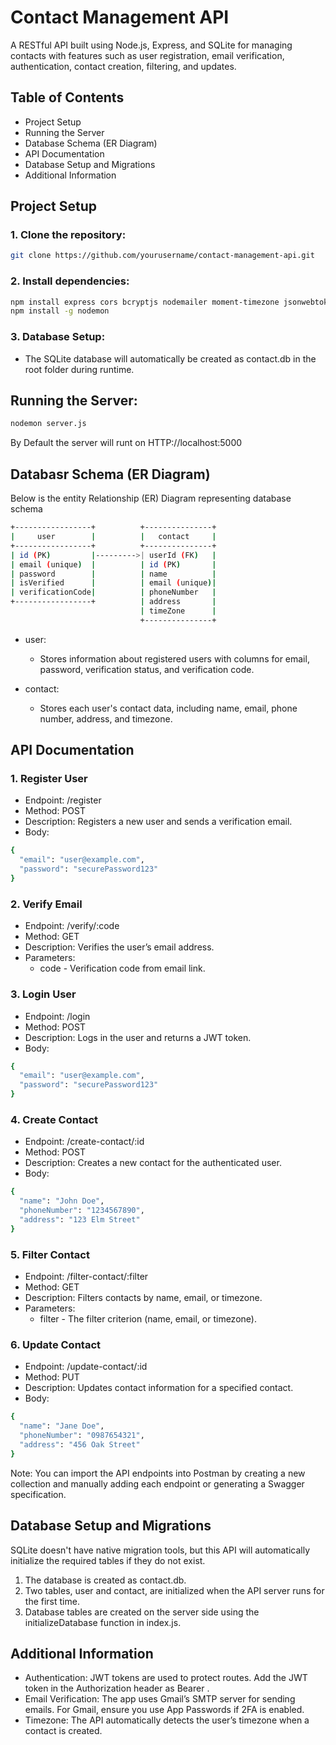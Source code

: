 # Contact Management API

A RESTful API built using Node.js, Express, and SQLite for managing contacts with features such as user registration, email verification, authentication, contact creation, filtering, and updates.

## Table of Contents
- Project Setup
- Running the Server
- Database Schema (ER Diagram)
- API Documentation
- Database Setup and Migrations
- Additional Information

## Project Setup
### 1. Clone the repository:

``` bash
git clone https://github.com/yourusername/contact-management-api.git
```
### 2. Install dependencies:

``` bash
npm install express cors bcryptjs nodemailer moment-timezone jsonwebtoken sqlite sqlite3
npm install -g nodemon
```
### 3. Database Setup:

- The SQLite database will automatically be created as contact.db in the root folder during runtime.



## Running the Server:

``` bash
nodemon server.js
```
By Default the server will runt on HTTP://localhost:5000


## Databasr Schema (ER Diagram)
Below is the entity Relationship (ER) Diagram representing database schema 
``` bash
+-----------------+          +---------------+
|     user        |          |   contact     |
+-----------------+          +---------------+
| id (PK)         |--------->| userId (FK)   |
| email (unique)  |          | id (PK)       |
| password        |          | name          |
| isVerified      |          | email (unique)|
| verificationCode|          | phoneNumber   |
+-----------------+          | address       |
                             | timeZone      |
                             +---------------+
```
- user:
  - Stores information about registered users with columns for email, password, verification status, and verification code.

- contact:
  - Stores each user's contact data, including name, email, phone number, address, and timezone.


## API Documentation
### 1. Register User
- Endpoint: /register
- Method: POST
- Description: Registers a new user and sends a verification email.
- Body:
```bash
{
  "email": "user@example.com",
  "password": "securePassword123"
}
```

### 2. Verify Email
- Endpoint: /verify/:code
- Method: GET
- Description: Verifies the user’s email address.
- Parameters:
  - code - Verification code from email link.

### 3. Login User
- Endpoint: /login
- Method: POST
- Description: Logs in the user and returns a JWT token.
- Body:
``` bash
{
  "email": "user@example.com",
  "password": "securePassword123"
}
```

### 4. Create Contact
- Endpoint: /create-contact/:id
- Method: POST
- Description: Creates a new contact for the authenticated user.
- Body:
``` bash 
{
  "name": "John Doe",
  "phoneNumber": "1234567890",
  "address": "123 Elm Street"
}
```

### 5. Filter Contact
- Endpoint: /filter-contact/:filter
- Method: GET
- Description: Filters contacts by name, email, or timezone.
- Parameters:
  - filter - The filter criterion (name, email, or timezone).

### 6. Update Contact
- Endpoint: /update-contact/:id
- Method: PUT
- Description: Updates contact information for a specified contact.
- Body:
``` bash
{
  "name": "Jane Doe",
  "phoneNumber": "0987654321",
  "address": "456 Oak Street"
}
```
Note: You can import the API endpoints into Postman by creating a new collection and manually adding each endpoint or generating a Swagger specification.



## Database Setup and Migrations
SQLite doesn't have native migration tools, but this API will automatically initialize the required tables if they do not exist.

1. The database is created as contact.db.
2. Two tables, user and contact, are initialized when the API server runs for the first time.
3. Database tables are created on the server side using the initializeDatabase function in index.js.

## Additional Information
- Authentication: JWT tokens are used to protect routes. Add the JWT token in the Authorization header as Bearer <token>.
- Email Verification: The app uses Gmail’s SMTP server for sending emails. For Gmail, ensure you use App Passwords if 2FA is enabled.
- Timezone: The API automatically detects the user’s timezone when a contact is created.

